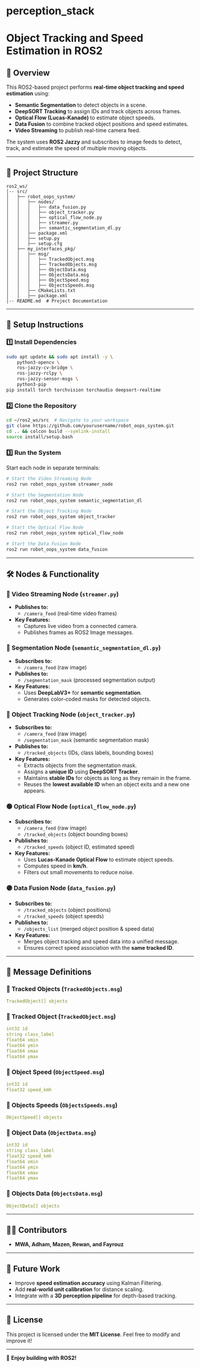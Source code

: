 # perception_stack
# **Object Tracking and Speed Estimation in ROS2**

## **📌 Overview**
This ROS2-based project performs **real-time object tracking and speed estimation** using:
- **Semantic Segmentation** to detect objects in a scene.
- **DeepSORT Tracking** to assign IDs and track objects across frames.
- **Optical Flow (Lucas-Kanade)** to estimate object speeds.
- **Data Fusion** to combine tracked object positions and speed estimates.
- **Video Streaming** to publish real-time camera feed.

The system uses **ROS2 Jazzy** and subscribes to image feeds to detect, track, and estimate the speed of multiple moving objects.

---

## **📂 Project Structure**
```
ros2_ws/
│-- src/
│   ├── robot_oops_system/
│   │   ├── nodes/
│   │   │   ├── data_fusion.py
│   │   │   ├── object_tracker.py
│   │   │   ├── optical_flow_node.py
│   │   │   ├── streamer.py
│   │   │   ├── semantic_segmentation_dl.py
│   │   ├── package.xml
│   │   ├── setup.py
│   │   ├── setup.cfg
│   ├── my_interfaces_pkg/
│   │   ├── msg/
│   │   │   ├── TrackedObject.msg
│   │   │   ├── TrackedObjects.msg
│   │   │   ├── ObjectData.msg
│   │   │   ├── ObjectsData.msg
│   │   │   ├── ObjectSpeed.msg
│   │   │   ├── ObjectsSpeeds.msg
│   │   ├── CMakeLists.txt
│   │   ├── package.xml
│-- README.md  # Project Documentation
```

---

## **🚀 Setup Instructions**
### **1️⃣ Install Dependencies**
```bash
sudo apt update && sudo apt install -y \
    python3-opencv \
    ros-jazzy-cv-bridge \
    ros-jazzy-rclpy \
    ros-jazzy-sensor-msgs \
    python3-pip
pip install torch torchvision torchaudio deepsort-realtime
```
### **2️⃣ Clone the Repository**
```bash
cd ~/ros2_ws/src  # Navigate to your workspace
git clone https://github.com/yourusername/robot_oops_system.git
cd .. && colcon build --symlink-install
source install/setup.bash
```

### **3️⃣ Run the System**
Start each node in separate terminals:
```bash
# Start the Video Streaming Node
ros2 run robot_oops_system streamer_node

# Start the Segmentation Node
ros2 run robot_oops_system semantic_segmentation_dl

# Start the Object Tracking Node
ros2 run robot_oops_system object_tracker

# Start the Optical Flow Node
ros2 run robot_oops_system optical_flow_node

# Start the Data Fusion Node
ros2 run robot_oops_system data_fusion
```

---

## **🛠 Nodes & Functionality**

### **📡 Video Streaming Node** (`streamer.py`)
- **Publishes to:**
  - `/camera_feed` (real-time video frames)
- **Key Features:**
  - Captures live video from a connected camera.
  - Publishes frames as ROS2 Image messages.

### **🎨 Segmentation Node** (`semantic_segmentation_dl.py`)
- **Subscribes to:**
  - `/camera_feed` (raw image)
- **Publishes to:**
  - `/segmentation_mask` (processed segmentation output)
- **Key Features:**
  - Uses **DeepLabV3+** for **semantic segmentation**.
  - Generates color-coded masks for detected objects.

### **🔵 Object Tracking Node** (`object_tracker.py`)
- **Subscribes to:**
  - `/camera_feed` (raw image)
  - `/segmentation_mask` (semantic segmentation mask)
- **Publishes to:**
  - `/tracked_objects` (IDs, class labels, bounding boxes)
- **Key Features:**
  - Extracts objects from the segmentation mask.
  - Assigns a **unique ID** using **DeepSORT Tracker**.
  - Maintains **stable IDs** for objects as long as they remain in the frame.
  - Reuses the **lowest available ID** when an object exits and a new one appears.

### **🟢 Optical Flow Node** (`optical_flow_node.py`)
- **Subscribes to:**
  - `/camera_feed` (raw image)
  - `/tracked_objects` (object bounding boxes)
- **Publishes to:**
  - `/tracked_speeds` (object ID, estimated speed)
- **Key Features:**
  - Uses **Lucas-Kanade Optical Flow** to estimate object speeds.
  - Computes speed in **km/h**.
  - Filters out small movements to reduce noise.

### **🟣 Data Fusion Node** (`data_fusion.py`)
- **Subscribes to:**
  - `/tracked_objects` (object positions)
  - `/tracked_speeds` (object speeds)
- **Publishes to:**
  - `/objects_list` (merged object position & speed data)
- **Key Features:**
  - Merges object tracking and speed data into a unified message.
  - Ensures correct speed association with the **same tracked ID**.

---

## **📜 Message Definitions**
### **📝 Tracked Objects** (`TrackedObjects.msg`)
```yaml
TrackedObject[] objects
```
### **📝 Tracked Object** (`TrackedObject.msg`)
```yaml
int32 id
string class_label
float64 xmin
float64 ymin
float64 xmax
float64 ymax
```
### **📝 Object Speed** (`ObjectSpeed.msg`)
```yaml
int32 id
float32 speed_kmh
```
### **📝 Objects Speeds** (`ObjectsSpeeds.msg`)
```yaml
ObjectSpeed[] objects
```
### **📝 Object Data** (`ObjectData.msg`)
```yaml
int32 id
string class_label
float32 speed_kmh
float64 xmin
float64 ymin
float64 xmax
float64 ymax
```
### **📝 Objects Data** (`ObjectsData.msg`)
```yaml
ObjectData[] objects
```

---

## **👨‍💻 Contributors**
- **MWA, Adham, Mazen, Rewan, and Fayrouz**

---

## **📌 Future Work**
- Improve **speed estimation accuracy** using Kalman Filtering.
- Add **real-world unit calibration** for distance scaling.
- Integrate with a **3D perception pipeline** for depth-based tracking.

---

## **📜 License**
This project is licensed under the **MIT License**. Feel free to modify and improve it!

---

🚀 **Enjoy building with ROS2!**





